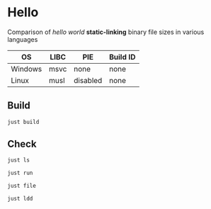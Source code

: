 
# Hello

Comparison of *hello world* **static-linking** binary file sizes in various languages


| OS      | LIBC | PIE      | Build ID |
|---------|------|----------|----------|
| Windows | msvc | none     | none     | 
| Linux   | musl | disabled | none     |


## Build

```sh
just build
```

## Check 

```sh
just ls

just run

just file

just ldd
```

